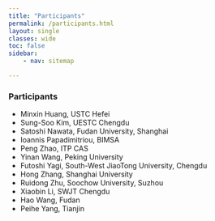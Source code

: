 ```yaml
---
title: "Participants"
permalink: /participants.html
layout: single
classes: wide
toc: false
sidebar:
    - nav: sitemap

---
```


### Participants

* Minxin Huang, USTC Hefei
* Sung-Soo Kim, UESTC Chengdu
* Satoshi Nawata, Fudan University, Shanghai
* Ioannis Papadimitriou, BIMSA
* Peng Zhao, ITP CAS
* Yinan Wang, Peking University
* Futoshi Yagi, South-West JiaoTong University, Chengdu
* Hong Zhang, Shanghai University
* Ruidong Zhu, Soochow University, Suzhou
* Xiaobin Li, SWJT Chengdu
* Hao Wang, Fudan
* Peihe Yang, Tianjin